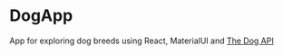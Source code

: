 # DogApp

App for exploring dog breeds using React, MaterialUI and [The Dog API](https://thedogapi.com/)
